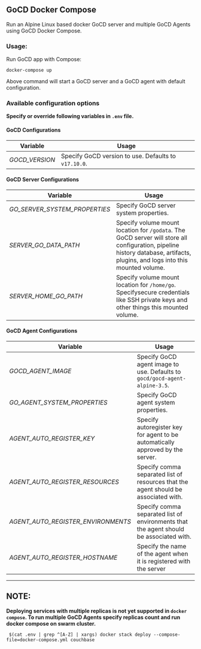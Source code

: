 ## GoCD Docker Compose

Run an Alpine Linux based docker GoCD server and multiple GoCD Agents using GoCD Docker Compose.


### Usage:

Run GoCD app with Compose:
```
docker-compose up
```

Above command will start a GoCD server and a GoCD agent with default configuration.

### Available configuration options
__Specify or override following variables in `.env` file.__

#### GoCD Configurations

|Variable | Usage |
|---------|-------|
|*GOCD_VERSION* | Specify GoCD version to use. Defaults to `v17.10.0`. |


#### GoCD Server Configurations
|Variable | Usage |
|---------|-------|
*GO_SERVER_SYSTEM_PROPERTIES* | Specify GoCD server system properties.
*SERVER_GO_DATA_PATH* | Specify volume mount location for `/godata`. The GoCD server will store all configuration, pipeline history database, artifacts, plugins, and logs into this mounted volume.
*SERVER_HOME_GO_PATH* | Specify volume mount location for `/home/go`. Specifysecure credentials like SSH private keys and other things this mounted volume.

#### GoCD Agent Configurations
|Variable | Usage |
|---------|-------|
*GOCD_AGENT_IMAGE* | Specify GoCD agent image to use. Defaults to `gocd/gocd-agent-alpine-3.5`.
*GO_AGENT_SYSTEM_PROPERTIES* | Specify GoCD agent system properties.
*AGENT_AUTO_REGISTER_KEY* | Specify autoregister key for agent to be automatically approved by the server.
*AGENT_AUTO_REGISTER_RESOURCES* | Specify comma separated list of resources that the agent should be associated with.
*AGENT_AUTO_REGISTER_ENVIRONMENTS* | Specify comma separated list of environments that the agent should be associated with.
*AGENT_AUTO_REGISTER_HOSTNAME* | Specify the name of the agent when it is registered with the server


---

## NOTE:
__Deploying services with multiple replicas is not yet supported in `docker compose`.
To run multiple GoCD Agents specify replicas count and run docker compose on swarm cluster.__

```
 $(cat .env | grep ^[A-Z] | xargs) docker stack deploy --compose-file=docker-compose.yml couchbase
```
